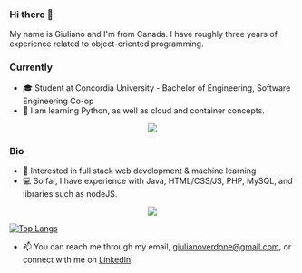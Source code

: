 ### Hi there 👋

My name is Giuliano and I'm from Canada. I have roughly three years of experience related to object-oriented programming.

### Currently

- 🎓 Student at Concordia University - Bachelor of Engineering, Software Engineering Co-op
- 🌱 I am learning Python, as well as cloud and container concepts.
<p align="center">
  <a href="https://skillicons.dev">
    <img src="https://skillicons.dev/icons?i=python" />
  </a>
</p>

### Bio
- 🧠 Interested in full stack web development & machine learning
- 💻 So far, I have experience with Java, HTML/CSS/JS, PHP, MySQL, and libraries such as nodeJS.
<p align="center">
  <a href="https://skillicons.dev">
    <img src="https://skillicons.dev/icons?i=java,html,css,js,php,mysql,nodejs" />
  </a>
</p>

[![Top Langs](https://github-readme-stats.vercel.app/api/top-langs/?username=Verdone&layout=compact&theme=dark)](https://github.com/Verdone/github-readme-stats)

- 📫 You can reach me through my email, giulianoverdone@gmail.com, or connect with me on [LinkedIn](https://www.linkedin.com/in/giuliano-verdone-33186921b/)!
